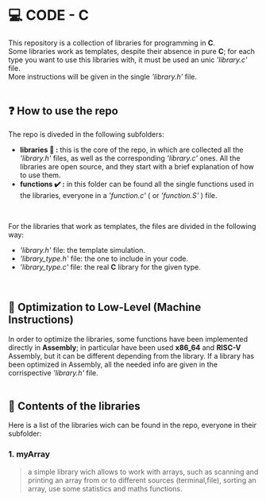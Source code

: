 # :computer: CODE - C
This repository is a collection of libraries for programming in <strong>C</strong>.
<br>
Some libraries work as templates, despite their absence in pure <strong>C</strong>; for each type you want to use this libraries with, it must be used an unic <em>'library.c'</em> file.<br>
More instructions will be given in the single <em>'library.h'</em> file.
<br>
<br>

## :question: How to use the repo
The repo is diveded in the following subfolders:<br>
  - <strong>libraries :file_folder: :</strong> this is the core of the repo, in which are collected all the <em>'library.h'</em> files, as well as the corresponding <em>'library.c'</em> ones. 
    All the libraries are open source, and they start with a brief explanation of how to use them.
  - <strong>functions :heavy_check_mark: :</strong> in this folder can be found all the single functions used in the libraries, everyone in a <em>'function.c'</em> ( or <em>'function.S'</em> ) file.
<br>

For the libraries that work as templates, the files are divided in the following way:<br>
  - <em>'library.h'</em> file: the template simulation.
  - <em>'library_type.h'</em> file: the one to include in your code.
  - <em>'library_type.c'</em> file: the real <strong>C</strong> library for the given type.
<br>

## :small_red_triangle_down: Optimization to Low-Level (Machine Instructions) 
In order to optimize the libraries, some functions have been implemented directly in <strong>Assembly</strong>; in particular have been used <strong>x86_64</strong> and <strong>RISC-V</strong> Assembly, but it can be different depending from the library.
If a library has been optimized in Assembly, all the needed info are given in the corrispective <em>'library.h'</em> file.
<br>
<br>

## :open_book: Contents of the libraries
Here is a list of the libraries wich can be found in the repo, everyone in their subfolder:
### 1. <strong>myArray</strong>
>a simple library wich allows to work with arrays, such as scanning and printing an array from or to different sources (terminal,file), sorting an array, use some statistics and maths functions.
